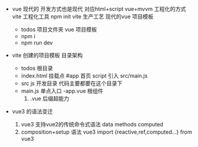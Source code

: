 - vue 现代的
    开发方式也是现代 对应html+script vue+mvvm 
     工程化的方式 vite 工程化工具
     npm init vite  生产工艺
     现代的vue 项目模板
     - todos 项目文件夹 vue 项目模板
     - npm i
     - npm run dev

- vite 创建的项目模板 目录架构
    - todos 根目录
    - index.html 挂载点 #app 首页
        script 引入 src/main.js
    - src js 开发目录 代码主要都要在这个目录下
    - main.js 单点入口
    -app.vue 根组件
        1. .vue 后缀超能力

- vue3 的语法变迁
    1. vue3 支持vue2的传统命令式语法
        data methods computed 
    2. composition+setup 语法
        vue3
        import {reactive,ref,computed...} from vue3
    